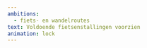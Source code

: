 ```yaml
---
ambitions:
  - fiets- en wandelroutes
text: Voldoende fietsenstallingen voorzien
animation: lock
---
```

